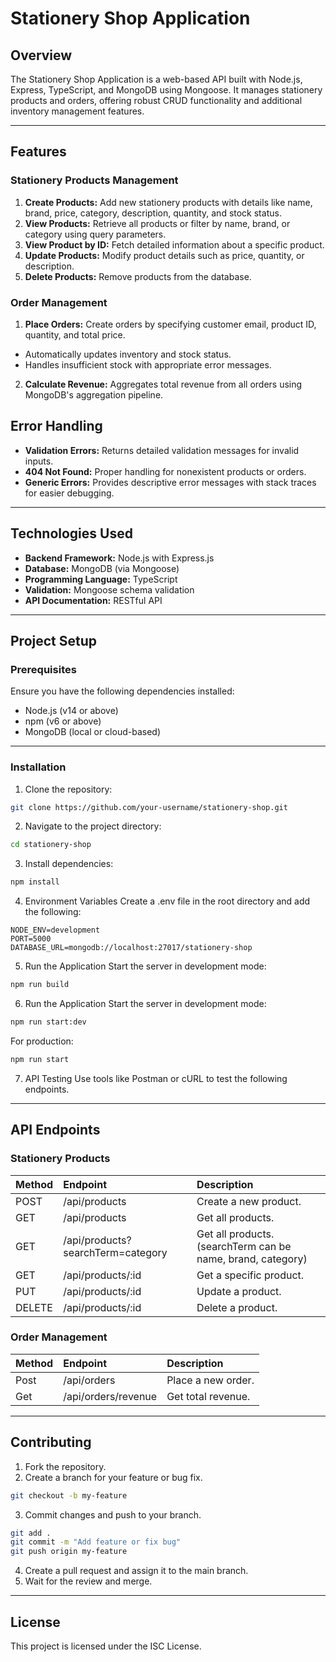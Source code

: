 # Stationery Shop Application

## Overview

The Stationery Shop Application is a web-based API built with Node.js, Express, TypeScript, and MongoDB using Mongoose. It manages stationery products and orders, offering robust CRUD functionality and additional inventory management features.

---

## Features

### Stationery Products Management

1. **Create Products:** Add new stationery products with details like name, brand, price, category, description, quantity, and stock status.
2. **View Products:** Retrieve all products or filter by name, brand, or category using query parameters.
3. **View Product by ID:** Fetch detailed information about a specific product.
4. **Update Products:** Modify product details such as price, quantity, or description.
5. **Delete Products:** Remove products from the database.

### Order Management

1. **Place Orders:** Create orders by specifying customer email, product ID, quantity, and total price.

- Automatically updates inventory and stock status.
- Handles insufficient stock with appropriate error messages.

2. **Calculate Revenue:** Aggregates total revenue from all orders using MongoDB's aggregation pipeline.

## Error Handling

- **Validation Errors:** Returns detailed validation messages for invalid inputs.
- **404 Not Found:** Proper handling for nonexistent products or orders.
- **Generic Errors:** Provides descriptive error messages with stack traces for easier debugging.

---

## Technologies Used

- **Backend Framework:** Node.js with Express.js
- **Database:** MongoDB (via Mongoose)
- **Programming Language:** TypeScript
- **Validation:** Mongoose schema validation
- **API Documentation:** RESTful API

---

## Project Setup

### Prerequisites

Ensure you have the following dependencies installed:

- Node.js (v14 or above)
- npm (v6 or above)
- MongoDB (local or cloud-based)

---

### Installation

1. Clone the repository:

```bash
git clone https://github.com/your-username/stationery-shop.git
```

2. Navigate to the project directory:

```bash
cd stationery-shop
```

3. Install dependencies:

```bash
npm install
```

4. Environment Variables Create a .env file in the root directory and add the following:

```env
NODE_ENV=development
PORT=5000
DATABASE_URL=mongodb://localhost:27017/stationery-shop
```

5. Run the Application Start the server in development mode:

```bash
npm run build
```

6. Run the Application Start the server in development mode:

```bash
npm run start:dev
```

For production:

```bash
npm run start
```

7. API Testing Use tools like Postman or cURL to test the following endpoints.

---

## API Endpoints

### Stationery Products

| Method | Endpoint                          | Description                                                |
| :----- | :-------------------------------- | :--------------------------------------------------------- |
| POST   | /api/products                     | Create a new product.                                      |
| GET    | /api/products                     | Get all products.                                          |
| GET    | /api/products?searchTerm=category | Get all products.(searchTerm can be name, brand, category) |
| GET    | /api/products/:id                 | Get a specific product.                                    |
| PUT    | /api/products/:id                 | Update a product.                                          |
| DELETE | /api/products/:id                 | Delete a product.                                          |

### Order Management

| Method | Endpoint            | Description        |
| :----- | :------------------ | :----------------- |
| Post   | /api/orders         | Place a new order. |
| Get    | /api/orders/revenue | Get total revenue. |

---

## Contributing

1. Fork the repository.
2. Create a branch for your feature or bug fix.

```bash
git checkout -b my-feature
```

3. Commit changes and push to your branch.

```bash
git add .
git commit -m "Add feature or fix bug"
git push origin my-feature
```

4. Create a pull request and assign it to the main branch.
5. Wait for the review and merge.

---

## License

This project is licensed under the ISC License.
